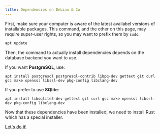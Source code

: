 ```yaml
---
title: Dependencies on Debian & Co
---
```


First, make sure your computer is aware of the latest availabel versions of installable
packages. This command, and the other on this page, may require super-user rights, so
you may want to prefix them by `sudo`.

```bash
apt update
```

Then, the command to actually install dependencies depends on the database backend you
want to use.

If you want **PostgreSQL**, use:

```
apt install postgresql postgresql-contrib libpq-dev gettext git curl gcc make openssl libssl-dev pkg-config libclang-dev
```

If you prefer to use **SQlite**:

```
apt install libsqlite3-dev gettext git curl gcc make openssl libssl-dev pkg-config libclang-dev
```

Now that these dependencies have been installed, we need to install Rust which has a special installer.

<a class="action" href="/installation/deps/rust">Let's do it!</a>
